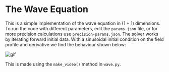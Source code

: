 # The Wave Equation

This is a simple implementation of the wave equation in (1 + 1) dimensions. To run the code with different parameters, edit the `params.json` file, or for more precision calculations use `precision-params.json`. The solver works by iterating forward initial data. With a sinusoidal initial condition on the field profile and derivative we find the behaviour shown below:

![gif](movie.gif)

This is made using the `make_video()` method in `wave.py`.
